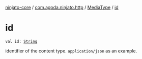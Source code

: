 [ninjato-core](../../index.md) / [com.agoda.ninjato.http](../index.md) / [MediaType](index.md) / [id](./id.md)

# id

`val id: `[`String`](https://kotlinlang.org/api/latest/jvm/stdlib/kotlin/-string/index.html)

identifier of the content type. `application/json` as an example.

